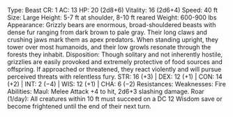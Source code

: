 Type: Beast
CR: 1
AC: 13
HP: 20 (2d8+6)
Vitality: 16 (2d6+4)
Speed: 40 ft
Size: Large
Height: 5-7 ft at shoulder, 8-10 ft reared
Weight: 600-900 lbs
Appearance: Grizzly bears are enormous, broad-shouldered beasts with dense fur ranging from dark brown to pale gray. Their long claws and crushing jaws mark them as apex predators. When standing upright, they tower over most humanoids, and their low growls resonate through the forests they inhabit.
Disposition: Though solitary and not inherently hostile, grizzlies are easily provoked and extremely protective of food sources and offspring. If approached or threatened, they react violently and will pursue perceived threats with relentless fury.
STR: 16 (+3) | DEX: 12 (+1) | CON: 14 (+2) | INT: 2 (−4) | WIS: 12 (+1) | CHA: 6 (−2)
Resistances: 
Weaknesses: Fire
Abilities:
Maul: Melee Attack +4 to hit, 2d6+3 slashing damage.
Roar (1/day): All creatures within 10 ft must succeed on a DC 12 Wisdom save or become frightened until the end of their next turn.
